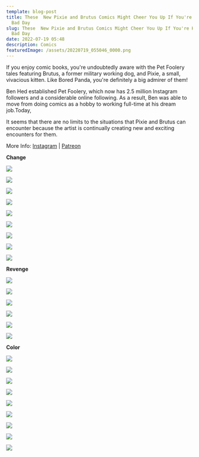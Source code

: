 ```yaml
---
template: blog-post
title: These  New Pixie and Brutus Comics Might Cheer You Up If You're Having a
  Bad Day
slug: These  New Pixie and Brutus Comics Might Cheer You Up If You're Having a
  Bad Day
date: 2022-07-19 05:48
description: Comics
featuredImage: /assets/20220719_055046_0000.png
---
```

If you enjoy comic books, you're undoubtedly aware with the Pet Foolery tales featuring Brutus, a former military working dog, and Pixie, a small, vivacious kitten. Like Bored Panda, you're definitely a big admirer of them!

Ben Hed established Pet Foolery, which now has 2.5 million Instagram followers and a considerable online following. As a result, Ben was able to move from doing comics as a hobby to working full-time at his dream job.Today,

It seems that there are no limits to the situations that Pixie and Brutus can encounter because the artist is continually creating new and exciting encounters for them.

More Info: [Instagram](https://www.instagram.com/pet_foolery/) | [Patreon](https://www.patreon.com/petfoolery)

**Change**

![](/assets/patreon-post-image-98.jpg)

![](/assets/patreon-post-image-73.jpg)

![](/assets/patreon-post-image-119.jpg)

![](/assets/patreon-post-image-59.jpg)

![](/assets/patreon-post-image-68.jpg)



<script async src="https://pagead2.googlesyndication.com/pagead/js/adsbygoogle.js?client=ca-pub-4648723387452672"
     crossorigin="anonymous"></script>

<ins class="adsbygoogle"
     style="display:block; text-align:center;"
     data-ad-layout="in-article"
     data-ad-format="fluid"
     data-ad-client="ca-pub-4648723387452672"
     data-ad-slot="9248327144"></ins>

<script>
     (adsbygoogle = window.adsbygoogle || []).push({});
</script>



![](/assets/patreon-post-image-146.jpg)

![](/assets/patreon-post-image-72.jpg)

![](/assets/patreon-post-image-214.jpg)

![](/assets/patreon-post-image-143.jpg)

**Revenge**

![](/assets/patreon-post-image-66.jpg)



<script async src="https://pagead2.googlesyndication.com/pagead/js/adsbygoogle.js?client=ca-pub-4648723387452672"
     crossorigin="anonymous"></script>

<ins class="adsbygoogle"
     style="display:block; text-align:center;"
     data-ad-layout="in-article"
     data-ad-format="fluid"
     data-ad-client="ca-pub-4648723387452672"
     data-ad-slot="9248327144"></ins>

<script>
     (adsbygoogle = window.adsbygoogle || []).push({});
</script>



![](/assets/patreon-post-image-88.jpg)

![](/assets/patreon-post-image-94.jpg)

![](/assets/patreon-post-image-147.jpg)

![](/assets/patreon-post-image-103.jpg)



<script async src="https://pagead2.googlesyndication.com/pagead/js/adsbygoogle.js?client=ca-pub-4648723387452672"
     crossorigin="anonymous"></script>

<ins class="adsbygoogle"
     style="display:block; text-align:center;"
     data-ad-layout="in-article"
     data-ad-format="fluid"
     data-ad-client="ca-pub-4648723387452672"
     data-ad-slot="9248327144"></ins>

<script>
     (adsbygoogle = window.adsbygoogle || []).push({});
</script>



![](/assets/patreon-post-image-125.jpg)

**Color**

![](/assets/patreon-post-image-69.jpg)

![](/assets/patreon-post-image-86.jpg)

![](/assets/patreon-post-image-112.jpg)



<script async src="https://pagead2.googlesyndication.com/pagead/js/adsbygoogle.js?client=ca-pub-4648723387452672"
     crossorigin="anonymous"></script>

<ins class="adsbygoogle"
     style="display:block; text-align:center;"
     data-ad-layout="in-article"
     data-ad-format="fluid"
     data-ad-client="ca-pub-4648723387452672"
     data-ad-slot="9248327144"></ins>

<script>
     (adsbygoogle = window.adsbygoogle || []).push({});
</script>



![](/assets/patreon-post-image-133.jpg)

![](/assets/patreon-post-image-127.jpg)

![](/assets/patreon-post-image-104.jpg)

![](/assets/patreon-post-image-122.jpg)



<script async src="https://pagead2.googlesyndication.com/pagead/js/adsbygoogle.js?client=ca-pub-4648723387452672"
     crossorigin="anonymous"></script>

<ins class="adsbygoogle"
     style="display:block; text-align:center;"
     data-ad-layout="in-article"
     data-ad-format="fluid"
     data-ad-client="ca-pub-4648723387452672"
     data-ad-slot="9248327144"></ins>

<script>
     (adsbygoogle = window.adsbygoogle || []).push({});
</script>



![](/assets/patreon-post-image-93.jpg)

![](/assets/patreon-post-image-115.jpg)